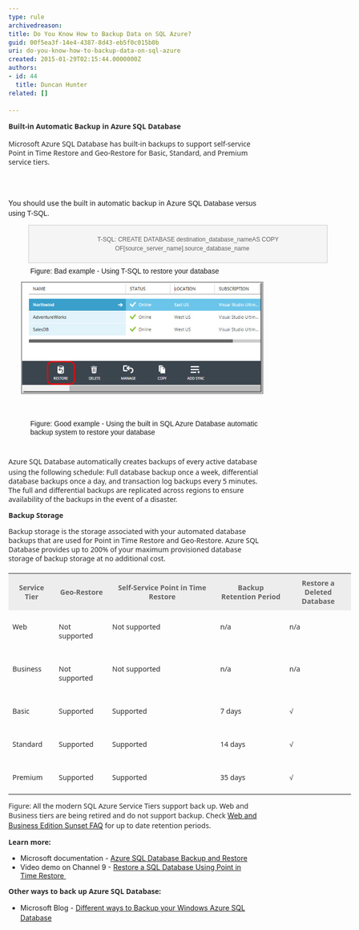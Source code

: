 ```yaml
---
type: rule
archivedreason: 
title: Do You Know How to Backup Data on SQL Azure?
guid: 00f5ea3f-14e4-4387-8d43-eb5f0c015b0b
uri: do-you-know-how-to-backup-data-on-sql-azure
created: 2015-01-29T02:15:44.0000000Z
authors:
- id: 44
  title: Duncan Hunter
related: []

---
```



<p><span style="color:#2a2a2a;font-family:'segoe ui', helvetica, garuda, arial, sans-serif;line-height:18px;"><strong style="line-height:1.6;"><strong style="line-height:20.7999992370605px;">​Built-in Automatic Backup in Azure SQL Database</strong></strong>​<br></span></p><p><span style="color:#2a2a2a;font-family:'segoe ui', helvetica, garuda, arial, sans-serif;line-height:18px;">Microsoft Azure SQL Database has built-in backups to support self-service Point in Time Restore and Geo-Restore for Basic, Standard, and Premium service tiers.</span></p>
<br><excerpt class='endintro'></excerpt><br>
<p>​<span style="line-height:1.6;">You should use the built in automatic backup in Azure</span><span style="font-family:arial, helvetica, sans-serif;line-height:17px;"> SQL Database versus using T-SQL.</span></p><blockquote style="margin:0px 0px 0px 40px;border:none;padding:0px;"><dt style="border:1px solid #cccccc;width:595px;font-family:arial, helvetica, sans-serif;line-height:17px;background:#f5f5f5;"><p class="ssw15-rteElement-P" style="text-align:center;padding-top:5px;border-bottom-width:5px;padding-bottom:5px;width:612px;">​  ​​​    <span style="font-size:12px;">T-​​​SQL: CREATE DATABASE destination_database_nameAS COPY OF[source_server_name].source_database_name​​​​</span></p></dt></blockquote><dl class="bad" style="margin:0px;padding-top:10px;padding-bottom:10px;padding-left:20px;font-family:arial, helvetica, sans-serif;line-height:17px;"><dd style="margin-top:-2px;margin-left:0px;padding-bottom:7px;padding-left:1.7em;">Figure: Bad example - Using T-SQL to restore your database​</dd>
   <span style="color:#555555;font-size:11px;font-weight:bold;line-height:21px;background-color:transparent;"><img src="Azure-restore.jpg" alt="Azure-restore.jpg" style="margin:5px;" />​</span></dl><dl class="good" style="margin:0px;padding-top:10px;padding-bottom:10px;padding-left:20px;font-family:arial, helvetica, sans-serif;line-height:17px;"><dd style="margin-top:-2px;margin-left:0px;padding-bottom:7px;padding-left:1.7em;">Figure: Good example - Using the built in SQL Azure Database automatic backup system to restore your database</dd></dl><p></p><p>
   <a class="LW_CollapsibleArea_TitleAhref" role="button" title="Collapse" style="color:#000000;font-family:'segoe ui semibold', 'segoe ui', 'lucida grande', verdana, arial, helvetica, sans-serif;font-size:18px;line-height:normal;outline:none;"><span class="LW_CollapsibleArea_Title" style="font-size:1.25em;line-height:1.4em;display:inline !important;"></span></a><span style="color:#2a2a2a;line-height:18px;font-family:'segoe ui', helvetica, garuda, arial, sans-serif;">Azure SQL Database automatically creates backups of every active database using the following schedule: Full database backup once a week, differential database backups once a day, and transaction log backups every 5 minutes. The full and differential backups are replicated across regions to ensure availability of the backups in the event of a disaster.</span></p><p>
   <span style="color:#2a2a2a;line-height:18px;font-family:'segoe ui', helvetica, garuda, arial, sans-serif;"></span><strong style="color:#2a2a2a;line-height:18px;font-family:'segoe ui', helvetica, garuda, arial, sans-serif;">Backup Storage</strong></p><p>
   <span style="color:#2a2a2a;line-height:18px;font-family:'segoe ui', helvetica, garuda, arial, sans-serif;">Backup storage is the storage associated with your automated database backups that are used for Point in Time Restore and Geo-Restore. Azure SQL Database provides up to 200% of your maximum provisioned database storage of backup storage at no additional cost.​</span></p><p>
   <span style="color:#2a2a2a;line-height:18px;font-family:'segoe ui', helvetica, garuda, arial, sans-serif;"></span></p><table style="margin-bottom:14px;margin-top:20px;width:684px;color:#000000;font-family:'segoe ui', helvetica, garuda, arial, sans-serif;line-height:17.5499992370605px;"><tbody><tr><th style="padding:10px 8px;color:#636363;background-color:#ededed;">Service Tier</th><th style="padding:10px 8px;color:#636363;background-color:#ededed;">Geo-Restore</th><th style="padding:10px 8px;color:#636363;background-color:#ededed;">Self-Service Point in Time Restore</th><th style="padding:10px 8px;color:#636363;width:122px;background-color:#ededed;">Backup Retention Period</th><th style="padding:10px 8px;color:#636363;width:115px;background-color:#ededed;">Restore a Deleted Database</th></tr><tr><td style="padding:10px 8px;color:#2a2a2a;vertical-align:top;"><p style="line-height:18px;">Web</p></td><td style="padding:10px 8px;color:#2a2a2a;vertical-align:top;"><p style="line-height:18px;">Not supported</p></td><td style="padding:10px 8px;color:#2a2a2a;vertical-align:top;"><p style="line-height:18px;">Not supported</p></td><td style="padding:10px 8px;color:#2a2a2a;vertical-align:top;"><p style="line-height:18px;">n/a</p></td><td style="padding:10px 8px;color:#2a2a2a;vertical-align:top;"><p style="line-height:18px;">n/a</p></td></tr><tr><td style="padding:10px 8px;color:#2a2a2a;vertical-align:top;"><p style="line-height:18px;">Business</p></td><td style="padding:10px 8px;color:#2a2a2a;vertical-align:top;"><p style="line-height:18px;">Not supported</p></td><td style="padding:10px 8px;color:#2a2a2a;vertical-align:top;"><p style="line-height:18px;">Not supported</p></td><td style="padding:10px 8px;color:#2a2a2a;vertical-align:top;"><p style="line-height:18px;">n/a</p></td><td style="padding:10px 8px;color:#2a2a2a;vertical-align:top;"><p style="line-height:18px;">n/a</p></td></tr><tr><td style="padding:10px 8px;color:#2a2a2a;vertical-align:top;"><p style="line-height:18px;">Basic</p></td><td style="padding:10px 8px;color:#2a2a2a;vertical-align:top;"><p style="line-height:18px;">Supported</p></td><td style="padding:10px 8px;color:#2a2a2a;vertical-align:top;"><p style="line-height:18px;">Supported</p></td><td style="padding:10px 8px;color:#2a2a2a;vertical-align:top;"><p style="line-height:18px;">7 days</p></td><td style="padding:10px 8px;color:#2a2a2a;vertical-align:top;"><p style="line-height:18px;">√</p></td></tr><tr><td style="padding:10px 8px;color:#2a2a2a;vertical-align:top;"><p style="line-height:18px;">Standard</p></td><td style="padding:10px 8px;color:#2a2a2a;vertical-align:top;"><p style="line-height:18px;">Supported</p></td><td style="padding:10px 8px;color:#2a2a2a;vertical-align:top;"><p style="line-height:18px;">Supported</p></td><td style="padding:10px 8px;color:#2a2a2a;vertical-align:top;"><p style="line-height:18px;">14 days</p></td><td style="padding:10px 8px;color:#2a2a2a;vertical-align:top;"><p style="line-height:18px;">√</p></td></tr><tr><td style="padding:10px 8px;color:#2a2a2a;vertical-align:top;"><p style="line-height:18px;">Premium</p></td><td style="padding:10px 8px;color:#2a2a2a;vertical-align:top;"><p style="line-height:18px;">Supported</p></td><td style="padding:10px 8px;color:#2a2a2a;vertical-align:top;"><p style="line-height:18px;">Supported</p></td><td style="padding:10px 8px;color:#2a2a2a;vertical-align:top;"><p style="line-height:18px;">35 days</p></td><td style="padding:10px 8px;color:#2a2a2a;vertical-align:top;"><p style="line-height:18px;">√</p></td></tr></tbody></table><p>
   <span style="color:#2a2a2a;line-height:18px;font-family:'segoe ui', helvetica, garuda, arial, sans-serif;">Figure: All the modern SQL Azure Service Tiers support back up. Web and Business tiers are being retired and do not support backup. Check </span><a href="https://msdn.microsoft.com/en-us/library/azure/dn741330.aspx" style="line-height:20px;">Web and Business Edition Sunset FAQ​</a><span style="color:#2a2a2a;font-family:'segoe ui', helvetica, garuda, arial, sans-serif;line-height:18px;"> for up to date retention periods.</span></p><p>
   <span style="color:#2a2a2a;line-height:18px;font-family:'segoe ui', helvetica, garuda, arial, sans-serif;"><strong>Learn more:</strong><br></span></p><ul><li>
      <span style="line-height:18px;">​Microsoft documentation - </span><a href="https://msdn.microsoft.com/en-us/library/azure/jj650016.aspx">Azure SQL Database Backup and Restore​​</a><br></li><li>Video demo on Channel 9 - <a href="http://channel9.msdn.com/Blogs/Windows-Azure/Restore-a-SQL-Database-Using-Point-in-Time-Restore">Restore a SQL Database Using Point in Time Restore​ </a></li></ul><p></p><p>
   <span style="color:#2a2a2a;line-height:18px;font-family:'segoe ui', helvetica, garuda, arial, sans-serif;"><strong>Other ways to back up Azure SQL Database:<br></strong></span></p><ul><li>
      <span style="line-height:20px;">​Microsoft Blog - </span><span style="line-height:20px;"><a href="http://blogs.msdn.com/b/mast/archive/2013/03/04/different-ways-to-backup-your-windows-azure-sql-database.aspx">Different ways to Backup your Windows Azure SQL Database​</a></span><br></li></ul><p>
   <span style="color:#2a2a2a;line-height:18px;font-family:'segoe ui', helvetica, garuda, arial, sans-serif;"><strong><br></strong></span></p>


